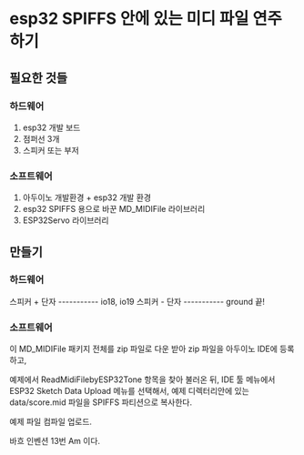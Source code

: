 # esp32 SPIFFS 안에 있는 미디 파일 연주하기

## 필요한 것들

### 하드웨어
1. esp32 개발 보드
2. 점퍼선 3개
3. 스피커 또는 부저

### 소프트웨어
1. 아두이노 개발환경 + esp32 개발 환경
1. esp32 SPIFFS 용으로 바꾼 MD_MIDIFile 라이브러리
1. ESP32Servo 라이브러리

## 만들기

### 하드웨어
스피커 + 단자 ----------- io18, io19 
스피커 - 단자 ----------- ground
끝!

### 소프트웨어

이 MD_MIDIFile 패키지 전체를 zip 파일로 다운 받아 zip 파일을 아두이노 IDE에 등록하고, 

예제에서 ReadMidiFilebyESP32Tone 항목을 찾아 불러온 뒤, 
IDE 툴 메뉴에서 ESP32 Sketch Data Upload 메뉴를 선택해서, 예제 디렉터리안에 있는 data/score.mid 파일을 
SPIFFS 파티션으로 복사한다. 

예제 파일 컴파일 업로드.

바흐 인벤션 13번 Am 이다.

